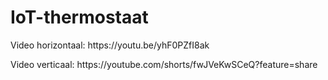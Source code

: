 # IoT-thermostaat
<p>Video horizontaal: https://youtu.be/yhF0PZfI8ak</p>
<p>Video verticaal: https://youtube.com/shorts/fwJVeKwSCeQ?feature=share</p>
